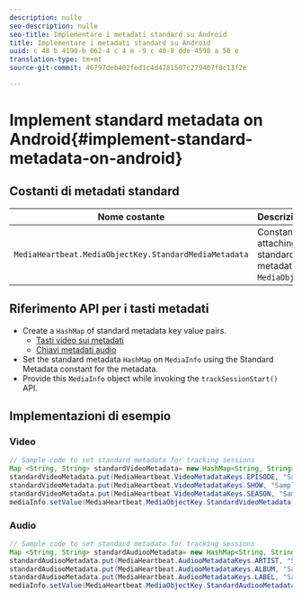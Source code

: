 ```yaml
---
description: nulle
seo-description: nulle
seo-title: Implementare i metadati standard su Android
title: Implementare i metadati standard su Android
uuid: c 48 b 4190-b 062-4 c 4 e -9 c 40-8 dde 4598 a 50 e
translation-type: tm+mt
source-git-commit: 46797deb402fed1c4d4781507c279407f8c13f2e

---
```



# Implement standard metadata on Android{#implement-standard-metadata-on-android}

## Costanti di metadati standard

| Nome costante | Descrizione   |
|---|---|
| `MediaHeartbeat.MediaObjectKey.StandardMediaMetadata` | Constant for attaching standard metadata on `MediaObject`. |

## Riferimento API per i tasti metadati

* Create a `HashMap` of standard metadata key value pairs.
   * [Tasti video sui metadati](https://adobe-marketing-cloud.github.io/media-sdks/reference/android/com/adobe/primetime/va/simple/MediaHeartbeat.VideoMetadataKeys.html)
   * [Chiavi metadati audio](https://adobe-marketing-cloud.github.io/media-sdks/reference/android/com/adobe/primetime/va/simple/MediaHeartbeat.AudioMetadataKeys.html)
* Set the standard metadata `HashMap` on `MediaInfo` using the Standard Metadata constant for the metadata.
* Provide this `MediaInfo` object while invoking the `trackSessionStart()` API.

## Implementazioni di esempio

### Video

```java
// Sample code to set standard metadata for tracking sessions 
Map <String, String> standardVideoMetadata= new HashMap<String, String>(); 
standardVideoMetadata.put(MediaHeartbeat.VideoMetadataKeys.EPISODE, "Sample Episode"); 
standardVideoMetadata.put(MediaHeartbeat.VideoMetadataKeys.SHOW, "Sample Show"); 
standardVideoMetadata.put(MediaHeartbeat.VideoMetadataKeys.SEASON, "Sample Season"); 
mediaInfo.setValue(MediaHeartbeat.MediaObjectKey.StandardVideoMetadata, standardVideoMetadata);
```

### Audio

```java
// Sample code to set standard metadata for tracking sessions 
Map <String, String> standardAudiooMetadata= new HashMap<String, String>(); 
standardAudiooMetadata.put(MediaHeartbeat.AudiooMetadataKeys.ARTIST, "Sample Artist"); 
standardAudiooMetadata.put(MediaHeartbeat.AudiooMetadataKeys.ALBUM, "Sample Album"); 
standardAudiooMetadata.put(MediaHeartbeat.AudiooMetadataKeys.LABEL, "Sample Label"); 
mediaInfo.setValue(MediaHeartbeat.MediaObjectKey.StandardAudiooMetadata, standardAudiooMetadata);
```
